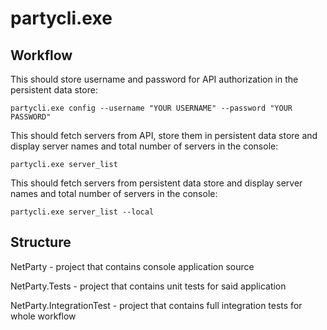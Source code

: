 # partycli.exe

## Workflow

This should store username and password for API authorization in the persistent data store:
```
partycli.exe config --username "YOUR USERNAME" --password "YOUR PASSWORD" 
``` 

This should fetch servers from API, store them in persistent data store and display server names and total number of servers in the console:
```
partycli.exe server_list 
``` 

This should fetch servers from persistent data store and display server names and total number of servers in the console:
```
partycli.exe server_list --local
```

## Structure

NetParty - project that contains console application source

NetParty.Tests - project that contains unit tests for said application

NetParty.IntegrationTest - project that contains full integration tests for whole workflow